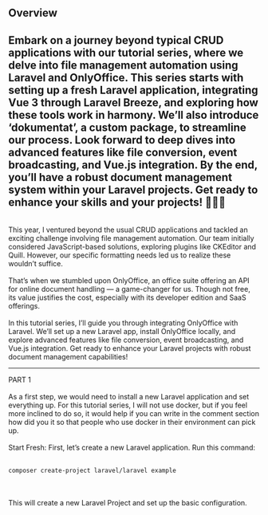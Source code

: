 ## Overview
Embark on a journey beyond typical CRUD applications with our tutorial series, where we delve into file management automation using Laravel and OnlyOffice. This series starts with setting up a fresh Laravel application, integrating Vue 3 through Laravel Breeze, and exploring how these tools work in harmony. We’ll also introduce ‘dokumentat’, a custom package, to streamline our process. Look forward to deep dives into advanced features like file conversion, event broadcasting, and Vue.js integration. By the end, you’ll have a robust document management system within your Laravel projects. Get ready to enhance your skills and your projects! 🚀👨‍💻
<br />
---
<br />
This year, I ventured beyond the usual CRUD applications and tackled an exciting challenge involving file management automation. Our team initially considered JavaScript-based solutions, exploring plugins like CKEditor and Quill. However, our specific formatting needs led us to realize these wouldn’t suffice.
<br />
<br />
That’s when we stumbled upon OnlyOffice, an office suite offering an API for online document handling — a game-changer for us. Though not free, its value justifies the cost, especially with its developer edition and SaaS offerings.
<br />
<br />
In this tutorial series, I’ll guide you through integrating OnlyOffice with Laravel. We’ll set up a new Laravel app, install OnlyOffice locally, and explore advanced features like file conversion, event broadcasting, and Vue.js integration. Get ready to enhance your Laravel projects with robust document management capabilities!

--- 
PART 1
<br />
<br />
As a first step, we would need to install a new Laravel application and set everything up. For this tutorial series, I will not use docker, but if you feel more inclined to do so, it would help if you can write in the comment section how did you it so that people who use docker in their environment can pick up.
<br />
<br />
Start Fresh: First, let’s create a new Laravel application. Run this command:
<br />
<br />

```bash
composer create-project laravel/laravel example
```
<br />
<br />
This will create a new Laravel Project and set up the basic configuration.
